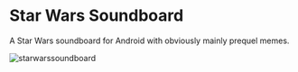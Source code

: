 # Star Wars Soundboard

A Star Wars soundboard for Android with obviously mainly prequel memes.

![starwarssoundboard](https://user-images.githubusercontent.com/6325719/160226925-28dcee8c-9c2e-45e8-94ae-7ddbb17b7c12.png)
